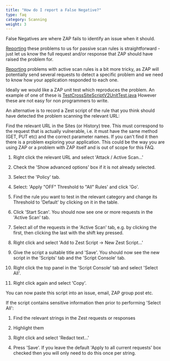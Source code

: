 ```yaml
---
title: "How do I report a False Negative?"
type: faq
category: Scanning
weight: 3
---
```


False Negatives are where ZAP fails to identify an issue when it should.

[Reporting](https://github.com/zaproxy/zaproxy/issues/new?assignees=&labels=bug&projects=&template=bug-report.yml) these problems to us for passive scan rules is straightforward -
just let us know the full request and/or response that ZAP should have raised
the problem for.

[Reporting](https://github.com/zaproxy/zaproxy/issues/new?assignees=&labels=bug&projects=&template=bug-report.yml) problems with active scan rules is a bit more tricky, as ZAP will
potentially send several requests to detect a specific problem and we need to
know how your application responded to each one.

Ideally we would like a ZAP unit test which reproduces the problem. An example
of one of these is
[TestCrossSiteScriptV2UnitTest.java](https://github.com/zaproxy/zap-extensions/blob/main/addOns/ascanrules/src/test/java/org/zaproxy/zap/extension/ascanrules/TestCrossSiteScriptV2UnitTest.java)
However these are not easy for non programmers to write.

An alternative is to record a Zest script of the rule that you think should
have detected the problem scanning the relevant URL:

Find the relevant URL in the Sites (or History) tree. This must correspond to
the request that is actually vulnerable, i.e. it must have the same method (GET,
PUT etc) and the correct parameter names. If you can't find it then there is a
problem exploring your application. This could be the way you are using ZAP or
a problem with ZAP itself and is out of scope for this FAQ.

  1. Right click the relevant URL and select 'Attack / Active Scan...'

  2. Check the 'Show advanced options' box if it is not already selected.

  3. Select the 'Policy' tab.

  4. Select: 'Apply "OFF" Threshold to "All" Rules' and click 'Go'.

  5. Find the rule you want to test in the relevant category and change its Threshold to 'Default' by clicking on it in the table.

  6. Click 'Start Scan'. You should now see one or more requests in the 'Active Scan' tab.

  7. Select all of the requests in the 'Active Scan' tab, e.g. by clicking the first, then clicking the last with the shift key pressed.

  8. Right click and select 'Add to Zest Script -> New Zest Script...'

  9. Give the script a suitable title and 'Save'. You should now see the new script in the 'Scripts' tab and the 'Script Console' tab.

  10. Right click the top panel in the 'Script Console' tab and select 'Select All'.

  11. Right click again and select 'Copy'.

You can now paste this script into an issue, email, ZAP group post etc.

If the script contains sensitive information then prior to performing 'Select
All':

  1. Find the relevant strings in the Zest requests or responses

  2. Highlight them

  3. Right click and select 'Redact text...'

  4. Press 'Save'. If you leave the default 'Apply to all current requests' box checked then you will only need to do this once per string.

